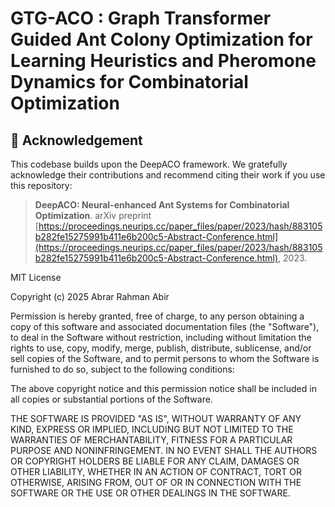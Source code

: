 # GTG-ACO : Graph Transformer Guided Ant Colony Optimization for Learning Heuristics and Pheromone Dynamics for Combinatorial Optimization

## 🔗 Acknowledgement

This codebase builds upon the DeepACO framework. We gratefully acknowledge their contributions and recommend citing their work if you use this repository:

> **DeepACO: Neural-enhanced Ant Systems for Combinatorial Optimization**. arXiv preprint [https://proceedings.neurips.cc/paper_files/paper/2023/hash/883105b282fe15275991b411e6b200c5-Abstract-Conference.html](https://proceedings.neurips.cc/paper_files/paper/2023/hash/883105b282fe15275991b411e6b200c5-Abstract-Conference.html), 2023.  


MIT License

Copyright (c) 2025 Abrar Rahman Abir

Permission is hereby granted, free of charge, to any person obtaining a copy
of this software and associated documentation files (the "Software"), to deal
in the Software without restriction, including without limitation the rights
to use, copy, modify, merge, publish, distribute, sublicense, and/or sell
copies of the Software, and to permit persons to whom the Software is
furnished to do so, subject to the following conditions:

The above copyright notice and this permission notice shall be included in all
copies or substantial portions of the Software.

THE SOFTWARE IS PROVIDED "AS IS", WITHOUT WARRANTY OF ANY KIND, EXPRESS OR
IMPLIED, INCLUDING BUT NOT LIMITED TO THE WARRANTIES OF MERCHANTABILITY,
FITNESS FOR A PARTICULAR PURPOSE AND NONINFRINGEMENT. IN NO EVENT SHALL THE
AUTHORS OR COPYRIGHT HOLDERS BE LIABLE FOR ANY CLAIM, DAMAGES OR OTHER
LIABILITY, WHETHER IN AN ACTION OF CONTRACT, TORT OR OTHERWISE, ARISING FROM,
OUT OF OR IN CONNECTION WITH THE SOFTWARE OR THE USE OR OTHER DEALINGS IN THE
SOFTWARE.


